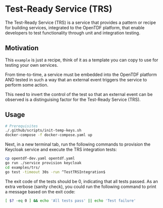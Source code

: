 # Test-Ready Service (TRS)

The Test-Ready Service (TRS) is a service that provides a pattern or recipe for building
services, integrated to the OpenTDF platform, that enable developers to test functionality 
through unit and integration testing. 

## Motivation

This `example` is just a recipe, think of it as a template you can copy to use for 
testing your own services.

From time-to-time, a service must be embedded into the OpenTDF platform AND tested in such
a way that an external event triggers the service to perform some action.

This need to invert the control of the test so that an external event can be observed
is a distinguising factor for the Test-Ready Service (TRS). 

## Usage

```bash
# Prerequisites
./.github/scripts/init-temp-keys.sh
docker-compose -f docker-compose.yaml up
```

Next, in a new terminal tab, run the following commands to provision 
the Keycloak service and execute the TRS integration tests:

```bash
cp opentdf-dev.yaml opentdf.yaml
go run ./service provision keycloak
cd examples/trs/
go test -timeout 30s -run ^TestTRSIntegration$
```

The exit code of the tests should be 0, indicating that all tests passed. As an extra 
verbose (sanity check), you could run the following command to print a message based on the exit code:

```bash
[ $? -eq 0 ] && echo 'All tests pass' || echo 'Test failure'
```